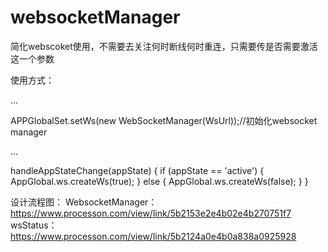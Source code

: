 # websocketManager
简化webscoket使用，不需要去关注何时断线何时重连，只需要传是否需要激活这一个参数

使用方式：
 
 ...
 
 APPGlobalSet.setWs(new WebSocketManager(WsUrl));//初始化websocket manager
 
 ...
 
 handleAppStateChange(appState) {
        if (appState == 'active') {
          AppGlobal.ws.createWs(true);
        } else {
          AppGlobal.ws.createWs(false);
        }
 }


设计流程图：
WebsocketManager：https://www.processon.com/view/link/5b2153e2e4b02e4b270751f7
wsStatus：https://www.processon.com/view/link/5b2124a0e4b0a838a0925928
